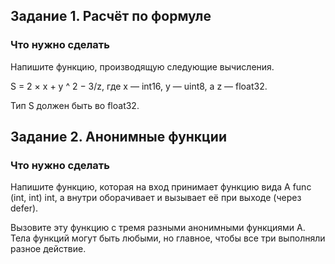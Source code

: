 ## Задание 1. Расчёт по формуле
### Что нужно сделать
Напишите функцию, производящую следующие вычисления.

S = 2 × x + y ^ 2 − 3/z, где x — int16, y — uint8, a z — float32.

Тип S должен быть во float32.




## Задание 2. Анонимные функции
### Что нужно сделать
Напишите функцию, которая на вход принимает функцию вида A func (int, int) int, а внутри оборачивает и вызывает её при выходе (через defer).

Вызовите эту функцию с тремя разными анонимными функциями A. Тела функций могут быть любыми, но главное, чтобы все три выполняли разное действие.